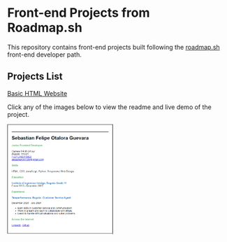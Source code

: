 # Front-end Projects from Roadmap.sh

This repository contains front-end projects built following the [roadmap.sh](https://roadmap.sh/) front-end developer path.

## Projects List

[Basic HTML Website](https://roadmap.sh/projects/basic-html-website)<!--, [Personal Portfolio](https://roadmap.sh/projects/portfolio-website),\
[Changelog Component](https://roadmap.sh/projects/changelog-component), [Testimonial Cards](https://roadmap.sh/projects/testimonial-cards),\
[Datepicker UI](https://roadmap.sh/projects/datepicker-ui), [Accessible Form UI](https://roadmap.sh/projects/accessible-form-ui),\
[Image Grid Layout](https://roadmap.sh/projects/image-grid), [Tooltip UI](https://roadmap.sh/projects/tooltip-ui),\
[Simple Tabs](https://roadmap.sh/projects/simple-tabs), [Cookie Consent](https://roadmap.sh/projects/cookie-consent),\
[Restricted Textarea](https://roadmap.sh/projects/restricted-textarea), [Accordion UI](https://roadmap.sh/projects/accordion),\
[Custom Dropdown](https://roadmap.sh/projects/custom-dropdown), [Task Tracker](https://roadmap.sh/projects/task-tracker-js),\
[Github Random Repo](https://roadmap.sh/projects/github-random-repo), [Reddit Client](https://roadmap.sh/projects/reddit-client),\
[Temperature Converter](https://roadmap.sh/projects/temperature-converter), [Age Calculator](https://roadmap.sh/projects/age-calculator),-->

Click any of the images below to view the readme and live demo of the project.

<p align="left">
  <a href='/Frontend Projects/Single-Page CV/'>
    <img width="48%" src="./assets/images/Cv.png" alt="single page cv" />
  </a>
</p>
